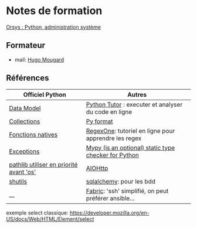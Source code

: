 # Notes de formation

[Orsys : Python, administration système
](https://www.orsys.fr/formation-python-administration-systeme.html)

## Formateur

* mail: [Hugo Mougard](hugo@mougard.fr)

## Références

Officiel Python  | Autres
---------|----------
[Data Model](https://docs.python.org/3/reference/datamodel.html#special-method-names) | [Python Tutor](https://pythontutor.com) : executer et analyser du code en ligne
[Collections](https://docs.python.org/3/library/collections.abc.html#module-collections.abc) | [Py format](https://pyformat.info/)
[Fonctions natives](https://docs.python.org/fr/3/library/functions.html) | [RegexOne](https://regexone.com/): tutoriel en ligne pour apprendre les regex
[Exceptions](https://docs.python.org/3/library/exceptions.html#exception-hierarchy) | [Mypy (is an optional) static type checker for Python](https://www.mypy-lang.org/)
[pathlib utiliser en priorité avant 'os'](https://docs.python.org/3/library/pathlib.html) | [AIOHttp](https://docs.aiohttp.org)
[shutils](https://docs.python.org/3/library/shutil.html) | [sqlalchemy](https://www.sqlalchemy.org/): pour les bdd
__ | [Fabric](https://www.fabfile.org/): 'ssh' simplifié, on peut préférer ansible...

exemple select classique: https://developer.mozilla.org/en-US/docs/Web/HTML/Element/select

